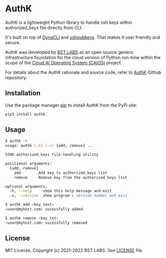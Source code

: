 # AuthK

AuthK is a lightweight Python library to handle ssh keys within authorized_keys file directly from CLI.

It's built on top of [DynaCLI](https://pypi.org/project/dynacli/) and [sshpubkeys](https://pypi.org/project/sshpubkeys/).
That makes it user friendly and secure.

AuthK was developed by [BST LABS](https://github.com/BstLabs/) as an open source generic infrastructure foundation for the cloud version of Python run-time within the scope of the [Cloud AI Operating System (CAIOS)](http://caios.io) project.

For details about the AuthK rationale and source code, refer to [AuthK](https://github.com/BstLabs/py-authk/) Github repository.

## Installation

Use the package manager [pip](https://pip.pypa.io/en/stable/) to install AuthK from the PyPi site:

```bash
pip3 install authk
```

## Usage

```bash
$ authk -h
usage: authk [-h] [-v] {add, remove} ...

SSHD authorized_keys file handling utility

positional arguments:
  {add, remove}
    add        Add key to authorized_keys list
    remove     Remove key from the authorized_keys list

optional arguments:
  -h, --help     show this help message and exit
  -v, --version  show program's version number and exit
```

```bash
$ authk add <key_text>
<user@myhost.com> sucessfully added

$ authk remove <key_txt>
<user@myhost.com> sucessfully removed
```

## License

MIT License, Copyright (c) 2021-2022 BST LABS. See [LICENSE](LICENSE) file.
